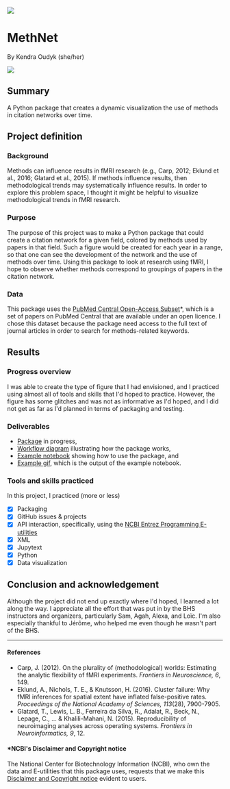 [![](https://img.shields.io/badge/Visit-our%20project%20page-ff69b4)](https://school.brainhackmtl.org/project/template)

# MethNet

By Kendra Oudyk (she/her)

![](images/visualization__example.gif)

## Summary
A Python package that creates a dynamic visualization the use of methods in citation networks over time.

## Project definition

### Background
Methods can influence results in fMRI research (e.g., Carp, 2012; Eklund et al., 2016; Glatard et al., 2015). If methods influence results, then methodological trends may systematically influence results. In order to explore this problem space, I thought it might be helpful to visualize methodological trends in fMRI research.

### Purpose
The purpose of this project was to make a Python package that could create a citation network for a given field, colored by methods used by papers in that field. Such a figure would be created for each year in a range, so that one can see the development of the network and the use of methods over time. Using this package to look at research using fMRI, I hope to observe whether methods correspond to groupings of papers in the citation network.

### Data
This package uses the [PubMed Central Open-Access Subset](https://www.ncbi.nlm.nih.gov/pmc/tools/openftlist/)\*, which is a set of papers on PubMed Central that are available under an open licence. I chose this dataset because the package need access to the full text of journal articles in order to search for methods-related keywords.

## Results
### Progress overview
I was able to create the type of figure that I had envisioned, and I practiced using almost all of tools and skills that I'd hoped to practice. However, the figure has some glitches and was not as informative as I'd hoped, and I did not get as far as I'd planned in terms of packaging and testing.

### Deliverables
- [Package](https://github.com/brainhack-school2020/koudyk_bhs_project) in progress,
- [Workflow diagram](https://github.com/brainhack-school2020/koudyk_bhs_project/blob/master/images/workflow_diagrams/diagram_entire_workflow.gv.png) illustrating how the package works,
- [Example notebook](https://github.com/brainhack-school2020/koudyk_bhs_project/blob/master/methnet/example.ipynb) showing how to use the package, and
- [Example gif](https://github.com/brainhack-school2020/koudyk_bhs_project/blob/master/images/visualization__example.gif), which is the output of the example notebook.

### Tools and skills practiced
In this project, I practiced (more or less)
- [x] Packaging
- [x] GitHub issues & projects
- [x] API interaction, specifically, using the [NCBI Entrez Programming E-utilities](https://www.ncbi.nlm.nih.gov/books/NBK25497/)
- [x] XML
- [x] Jupytext
- [x] Python
- [x] Data visualization

## Conclusion and acknowledgement
Although the project did not end up exactly where I'd hoped, I learned a lot along the way. I appreciate all the effort that was put in by the BHS instructors and organizers, particularly Sam, Agah, Alexa, and Loïc. I'm also especially thankful to Jérôme, who helped me even though he wasn't part of the BHS.


***

#### References
- Carp, J. (2012). On the plurality of (methodological) worlds: Estimating the analytic flexibility of fMRI experiments. *Frontiers in Neuroscience, 6*, 149.
- Eklund, A., Nichols, T. E., & Knutsson, H. (2016). Cluster failure: Why fMRI inferences for spatial extent have inflated false-positive rates. *Proceedings of the National Academy of Sciences, 113*(28), 7900-7905.
- Glatard, T., Lewis, L. B., Ferreira da Silva, R., Adalat, R., Beck, N., Lepage, C., ... & Khalili-Mahani, N. (2015). Reproducibility of neuroimaging analyses across operating systems. *Frontiers in Neuroinformatics, 9*, 12.

#### \*NCBI's Disclaimer and Copyright notice
The National Center for Biotechnology Information (NCBI), who own the data and E-utilities that this package uses, requests that we make this [Disclaimer and Copyright notice](https://www.ncbi.nlm.nih.gov/home/about/policies/) evident to users.
